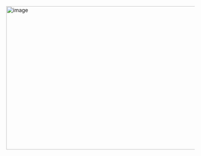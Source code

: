 <img width="909" height="384" alt="image" src="https://github.com/user-attachments/assets/25a9e42c-2294-4381-b049-c5859766c837" />

